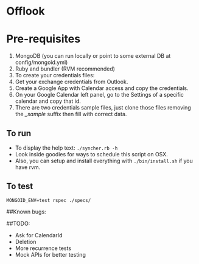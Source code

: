 # Offlook
# Pre-requisites
1. MongoDB (you can run locally or point to some external DB at config/mongoid.yml)
2. Ruby and bundler (RVM recommended)
3. To create your credentials files:
  1. Get your exchange credentials from Outlook.
  2. Create a Google App with Calendar access and copy the credentials.
  3. On your Google Calendar left panel, go to the Settings of a specific calendar and copy that id.
  4. There are two credentials sample files, just clone those files removing the *_sample* suffix then fill with correct data.

## To run
* To display the help text:
```./syncher.rb -h```
* Look inside goodies for ways to schedule this script on OSX.
* Also, you can setup and install everything with `./bin/install.sh` if you have rvm.

## To test
```MONGOID_ENV=test rspec ./specs/```

##Known bugs:

##TODO:
* Ask for CalendarId
* Deletion
* More recurrence tests
* Mock APIs for better testing
